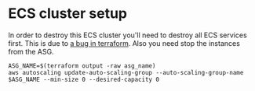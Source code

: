 # ECS cluster setup

In order to destroy this ECS cluster you'll need to destroy all ECS services
first. This is due to [a bug in terraform](
https://github.com/hashicorp/terraform-provider-aws/issues/4852). Also you need stop the instances from the ASG.

    ASG_NAME=$(terraform output -raw asg_name)
    aws autoscaling update-auto-scaling-group --auto-scaling-group-name $ASG_NAME --min-size 0 --desired-capacity 0

